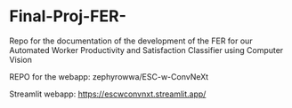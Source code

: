 # Final-Proj-FER-
Repo for the documentation of the development of the FER for our Automated Worker Productivity and Satisfaction Classifier using Computer Vision


REPO for the webapp: zephyrowwa/ESC-w-ConvNeXt

Streamlit webapp: https://escwconvnxt.streamlit.app/
